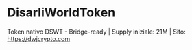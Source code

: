 # DisarliWorldToken
Token nativo DSWT - Bridge-ready | Supply iniziale: 21M | Sito: https://dwjcrypto.com
